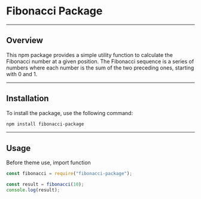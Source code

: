 # Fibonacci Package

---

## Overview

This npm package provides a simple utility function to calculate the Fibonacci number at a given position. The Fibonacci sequence is a series of numbers where each number is the sum of the two preceding ones, starting with 0 and 1.

---

## Installation

To install the package, use the following command:

```bash
npm install fibonacci-package
```

---

## Usage

Before theme use, import function

```javascript
const fibonacci = require("fibonacci-package");

const result = fibonacci(10);
console.log(result);
```

